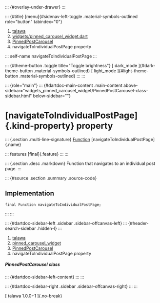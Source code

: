 ::: {#overlay-under-drawer}
:::

::: {#title}
[menu]{#sidenav-left-toggle .material-symbols-outlined role="button"
tabindex="0"}

1.  [talawa](../../index.html)
2.  [widgets/pinned_carousel_widget.dart](../../widgets_pinned_carousel_widget/)
3.  [PinnedPostCarousel](../../widgets_pinned_carousel_widget/PinnedPostCarousel-class.html)
4.  navigateToIndividualPostPage property

::: self-name
navigateToIndividualPostPage
:::

::: {#theme-button .toggle title="Toggle brightness"}
[ dark_mode ]{#dark-theme-button .material-symbols-outlined} [
light_mode ]{#light-theme-button .material-symbols-outlined}
:::
:::

::: {role="main"}
::: {#dartdoc-main-content .main-content above-sidebar="widgets_pinned_carousel_widget/PinnedPostCarousel-class-sidebar.html" below-sidebar=""}
<div>

# [navigateToIndividualPostPage]{.kind-property} property

</div>

::: {.section .multi-line-signature}
[Function](https://api.flutter.dev/flutter/dart-core/Function-class.html)
[navigateToIndividualPostPage]{.name}

::: features
[final]{.feature}
:::
:::

::: {.section .desc .markdown}
Function that navigates to an individual post page.
:::

::: {#source .section .summary .source-code}
## Implementation

``` language-dart
final Function navigateToIndividualPostPage;
```
:::
:::

::: {#dartdoc-sidebar-left .sidebar .sidebar-offcanvas-left}
::: {#header-search-sidebar .hidden-l}
:::

1.  [talawa](../../index.html)
2.  [pinned_carousel_widget](../../widgets_pinned_carousel_widget/)
3.  [PinnedPostCarousel](../../widgets_pinned_carousel_widget/PinnedPostCarousel-class.html)
4.  navigateToIndividualPostPage property

##### PinnedPostCarousel class

::: {#dartdoc-sidebar-left-content}
:::
:::

::: {#dartdoc-sidebar-right .sidebar .sidebar-offcanvas-right}
:::
:::

[ talawa 1.0.0+1 ]{.no-break}
